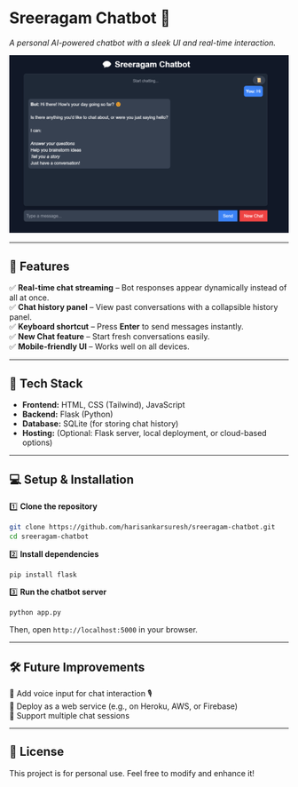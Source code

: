 # Sreeragam Chatbot 🤖

*A personal AI-powered chatbot with a sleek UI and real-time interaction.*

![Chatbot UI Preview](https://github.com/harisankarsuresh/sreeragam-chatbot/blob/main/Screenshot%202025-04-04%20000325.png?raw=true)

---

## 📌 Features

✅ **Real-time chat streaming** – Bot responses appear dynamically instead of all at once.  
✅ **Chat history panel** – View past conversations with a collapsible history panel.  
✅ **Keyboard shortcut** – Press **Enter** to send messages instantly.  
✅ **New Chat feature** – Start fresh conversations easily.  
✅ **Mobile-friendly UI** – Works well on all devices.  

---

## 🚀 Tech Stack

- **Frontend:** HTML, CSS (Tailwind), JavaScript  
- **Backend:** Flask (Python)  
- **Database:** SQLite (for storing chat history)  
- **Hosting:** (Optional: Flask server, local deployment, or cloud-based options)  

---

## 💻 Setup & Installation

1️⃣ **Clone the repository**  
```sh
git clone https://github.com/harisankarsuresh/sreeragam-chatbot.git
cd sreeragam-chatbot
```

2️⃣ **Install dependencies**  
```sh
pip install flask
```

3️⃣ **Run the chatbot server**  
```sh
python app.py
```
Then, open `http://localhost:5000` in your browser.  

---

## 🛠 Future Improvements

🔹 Add voice input for chat interaction 🎙️  
🔹 Deploy as a web service (e.g., on Heroku, AWS, or Firebase)  
🔹 Support multiple chat sessions  

---

## 📄 License

This project is for personal use. Feel free to modify and enhance it!
